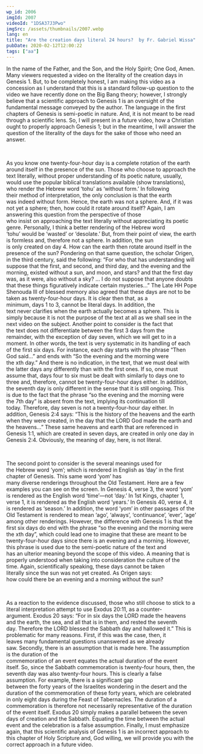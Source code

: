 ```yaml
---
wp_id: 2006
imgId: 2007
videoId: "1DSA37J3Pwo"
imgSrc: /assets/thumbnails/2007.webp
lang: en
title: "Are the creation days literal 24 hours?  by Fr. Gabriel Wissa"
pubDate: 2020-02-12T12:00:22
tags: ["aa"]
---
```


<p>In the name of the Father, and the Son, and the Holy Spirit; One God, Amen. Many viewers requested a video on the literality of the creation days in Genesis 1. But, to be completely honest, I am making this video as a concession as I understand that this is a standard follow-up question to the video we have recently done on the Big Bang theory; however, I strongly believe that a scientific approach to Genesis 1 is an oversight of the fundamental message conveyed by the author. The language in the first chapters of Genesis is semi-poetic in nature. And, it is not meant to be read through a scientific lens. So, I will present in a future video, how a Christian ought to properly approach Genesis 1; but in the meantime, I will answer the question of the literality of the days for the sake of those who need an answer.</p>
<p>&nbsp;</p>
<p><span data-contrast="auto">As you know one twenty-four-hour day is </span><span data-contrast="auto">a complete rotation </span><span data-contrast="auto">of </span><span data-contrast="auto">the earth around itself </span><span data-contrast="auto">in the presence of the sun. </span><span data-contrast="auto">T</span><span data-contrast="auto">hose who</span><span data-contrast="auto"> choose to approach the text literally, without proper understanding of its poetic nature, usually, would use the popular biblical translations available (show translations), who render the Hebrew word ‘</span><span data-contrast="auto">tohu</span><span data-contrast="auto">’ as ‘without form.’ </span><span data-contrast="auto">In following their </span><span data-contrast="auto">method of interpretation</span><span data-contrast="auto">,</span><span data-contrast="auto"> </span><span data-contrast="auto">the </span><span data-contrast="auto">only conclusion </span><span data-contrast="auto">is </span><span data-contrast="auto">that the earth was </span><span data-contrast="auto">indeed </span><span data-contrast="auto">without form.</span><span data-contrast="auto"> </span><span data-contrast="auto">Hence</span><span data-contrast="auto">, the earth</span><span data-contrast="auto"> was not a sphere. </span><span data-contrast="auto">And, i</span><span data-contrast="auto">f it </span><span data-contrast="auto">wa</span><span data-contrast="auto">s not </span><span data-contrast="auto">yet </span><span data-contrast="auto">a sphere; then, h</span><span data-contrast="auto">ow </span><span data-contrast="auto">could</span><span data-contrast="auto"> it rotate around itself?</span><span data-contrast="auto"> </span><span data-contrast="auto">Again, </span><span data-contrast="auto">I am answering this question from the perspective of those who </span><span data-contrast="auto">insist</span><span data-contrast="auto"> </span><span data-contrast="auto">o</span><span data-contrast="auto">n </span><span data-contrast="auto">approaching</span><span data-contrast="auto"> the text literally without appre</span><span data-contrast="auto">ciating it</span><span data-contrast="auto">s</span><span data-contrast="auto"> poetic genre. </span><span data-contrast="auto">Personally, </span><span data-contrast="auto">I think a better rendering </span><span data-contrast="auto">of the Hebrew word ‘</span><span data-contrast="auto">tohu</span><span data-contrast="auto">’ </span><span data-contrast="auto">would be </span><span data-contrast="auto">‘wasted’ or ‘desolate.’</span><span data-contrast="auto"> </span><span data-contrast="auto">But</span><span data-contrast="auto">, from their point of view, the earth is formless</span><span data-contrast="auto"> and, </span><span data-contrast="auto">therefore not a sphere. </span><span data-contrast="auto">In addition, </span><span data-contrast="auto">the sun is </span><span data-contrast="auto">only </span><span data-contrast="auto">created </span><span data-contrast="auto">o</span><span data-contrast="auto">n day 4. </span><span data-contrast="auto">How can the earth then rotate around itself in the presence of the sun? </span><span data-contrast="auto">Pondering on that same question, t</span><span data-contrast="auto">he scholar Origen</span><span data-contrast="auto">, in the third century,</span><span data-contrast="auto"> </span><span data-contrast="auto">sa</span><span data-contrast="auto">id</span><span data-contrast="auto"> the following: “</span><span data-contrast="auto">For who that has understanding will suppose that the first, and second, and third day, and the evening and the morning, existed without a sun, and moon, and stars? and that the first day was, as it were, also without a sky? </span><span data-contrast="auto">…</span><span data-contrast="auto"> I do not suppose that anyone doubts that these things figuratively indicate certain mysteries</span><span data-contrast="auto">..</span><span data-contrast="auto">.</span><span data-contrast="auto">” </span><span data-contrast="auto">The Late </span><span data-contrast="auto">HH</span><span data-contrast="auto"> Pope Shenouda III</span><span data-contrast="auto"> </span><span data-contrast="auto">of blessed memory </span><span data-contrast="auto">also </span><span data-contrast="auto">agreed </span><span data-contrast="auto">that these days are not to be taken as twenty-four</span><span data-contrast="auto">-</span><span data-contrast="auto">hour days. </span><span data-contrast="auto">It is clear then that</span><span data-contrast="auto">, as a minimum</span><span data-contrast="auto">,</span><span data-contrast="auto"> day</span><span data-contrast="auto">s</span><span data-contrast="auto"> 1</span><span data-contrast="auto"> to </span><span data-contrast="auto">3</span><span data-contrast="auto">,</span><span data-contrast="auto"> cannot be </span><span data-contrast="auto">literal </span><span data-contrast="auto">day</span><span data-contrast="auto">s</span><span data-contrast="auto">. </span><span data-contrast="auto">In addition</span><span data-contrast="auto">, </span><span data-contrast="auto">the text </span><span data-contrast="auto">never </span><span data-contrast="auto">clarif</span><span data-contrast="auto">ies</span><span data-contrast="auto"> when the earth </span><span data-contrast="auto">actually </span><span data-contrast="auto">becomes</span><span data-contrast="auto"> a sphere.</span><span data-contrast="auto"> </span><span data-contrast="auto">This is simply because it is not the purpose of the text at all</span><span data-contrast="auto"> as we shall see in the next video on </span><span data-contrast="auto">the</span><span data-contrast="auto"> subject</span><span data-contrast="auto">. </span><span data-contrast="auto">Another point to consider is the fact that the</span><span data-contrast="auto"> text</span><span data-contrast="auto"> </span><span data-contrast="auto">does not differentiate between the first 3 days </span><span data-contrast="auto">from</span><span data-contrast="auto"> the remainder, </span><span data-contrast="auto">with the exception of</span><span data-contrast="auto"> day seven, which we will get to in a moment.</span><span data-contrast="auto"> </span><span data-contrast="auto">In other words, t</span><span data-contrast="auto">he </span><span data-contrast="auto">text </span><span data-contrast="auto">is very systematic in </span><span data-contrast="auto">its </span><span data-contrast="auto">handling </span><span data-contrast="auto">of </span><span data-contrast="auto">each of the </span><span data-contrast="auto">first six</span><span data-contrast="auto"> days</span><span data-contrast="auto">. For </span><span data-contrast="auto">instance</span><span data-contrast="auto">,</span><span data-contrast="auto"> each day starts with </span><span data-contrast="auto">the phrase “Then God said…” and ends with </span><span data-contrast="auto">“</span><span data-contrast="auto">So the evening and the morning were the </span><span data-contrast="auto">x</span><span data-contrast="auto">th</span><span data-contrast="auto"> day.</span><span data-contrast="auto">”</span><span data-contrast="auto"> </span><span data-contrast="auto">And there </span><span data-contrast="auto">is</span><span data-contrast="auto"> no indication</span><span data-contrast="auto">,</span><span data-contrast="auto"> in the text</span><span data-contrast="auto">,</span><span data-contrast="auto"> that we must deal with the latter days </span><span data-contrast="auto">any </span><span data-contrast="auto">differently th</span><span data-contrast="auto">a</span><span data-contrast="auto">n </span><span data-contrast="auto">with </span><span data-contrast="auto">the first ones. </span><span data-contrast="auto">I</span><span data-contrast="auto">f s</span><span data-contrast="auto">o, one must assume that</span><span data-contrast="auto">, days</span><span data-contrast="auto"> </span><span data-contrast="auto">four to six </span><span data-contrast="auto">must be dealt with similarly</span><span data-contrast="auto"> </span><span data-contrast="auto">to days one to three and, therefore, </span><span data-contrast="auto">cannot be twenty-four-hour days</span><span data-contrast="auto"> either</span><span data-contrast="auto">.</span><span data-contrast="auto"> </span><span data-contrast="auto">In addition, t</span><span data-contrast="auto">he seventh day is only different in the sense that it </span><span data-contrast="auto">is still ongoing</span><span data-contrast="auto">. This is </span><span data-contrast="auto">due to the fact that</span><span data-contrast="auto"> the phrase </span><span data-contrast="auto">“</span><span data-contrast="auto">s</span><span data-contrast="auto">o the evening and the morning were the </span><span data-contrast="auto">7</span><span data-contrast="auto">th</span><span data-contrast="auto"> day</span><span data-contrast="auto">”</span><span data-contrast="auto"> is absent from the text, implying </span><span data-contrast="auto">its </span><span data-contrast="auto">continuation</span><span data-contrast="auto"> till today. </span><span data-contrast="auto">Therefore</span><span data-contrast="auto">, d</span><span data-contrast="auto">ay seven is </span><span data-contrast="auto">not </span><span data-contrast="auto">a </span><span data-contrast="auto">twenty-four</span><span data-contrast="auto">-</span><span data-contrast="auto">hour</span><span data-contrast="auto"> day</span><span data-contrast="auto"> either</span><span data-contrast="auto">. </span><span data-contrast="auto">In addition</span><span data-contrast="auto">, </span><span data-contrast="auto">Genesis 2:4 says: </span><span data-contrast="auto">“This is the history of the heavens and the earth when they were created, in the day that the LORD God made the earth and the heavens</span><span data-contrast="auto">…” These same </span><span data-contrast="auto">heavens and earth that are referenced in Genesis 1:1</span><span data-contrast="auto">, which are created in seven days,</span><span data-contrast="auto"> are created in </span><span data-contrast="auto">only </span><span data-contrast="auto">one day </span><span data-contrast="auto">in Genesis 2:4</span><span data-contrast="auto">. </span><span data-contrast="auto">Obviously, </span><span data-contrast="auto">the meaning of day</span><span data-contrast="auto">, here,</span><span data-contrast="auto"> is not literal.</span><span data-ccp-props="{&quot;201341983&quot;:0,&quot;335559739&quot;:200,&quot;335559740&quot;:276}" data-wac-het="1"> </span></p>
<p><span data-ccp-props="{&quot;201341983&quot;:0,&quot;335559739&quot;:200,&quot;335559740&quot;:276}" data-wac-het="1"> </span></p>
<p><span data-contrast="auto">The second point</span><span data-contrast="auto"> to</span><span data-contrast="auto"> consider is </span><span data-contrast="auto">the </span><span data-contrast="auto">several </span><span data-contrast="auto">meanings </span><span data-contrast="auto">used for the</span><span data-contrast="auto"> Hebrew</span><span data-contrast="auto"> word </span><span data-contrast="auto">‘</span><span data-contrast="auto">yom</span><span data-contrast="auto">’</span><span data-contrast="auto">; which is rendered in English as </span><span data-contrast="auto">‘day’ </span><span data-contrast="auto">in the first chapter of Genesis</span><span data-contrast="auto">. </span><span data-contrast="auto">T</span><span data-contrast="auto">his same word ‘</span><span data-contrast="auto">yom</span><span data-contrast="auto">’ has many </span><span data-contrast="auto">diverse</span><span data-contrast="auto"> renderings </span><span data-contrast="auto">throughout the Old Testament. Here are a few examples</span><span data-contrast="auto"> you can see on the screen. In Genesis 4, verse 3, the word ‘</span><span data-contrast="auto">yom</span><span data-contrast="auto">’ is rendered as the English word ‘time’</span><span data-contrast="auto">—not ‘day.’</span><span data-contrast="auto"> In 1</span><span data-contrast="auto">st</span><span data-contrast="auto"> Kings, chapter 1, verse 1, it is rendered as the English</span><span data-contrast="auto"> word</span><span data-contrast="auto"> ‘years.’ In Genesis 40, verse 4, it is rendered as ‘season.’</span><span data-contrast="auto"> </span><span data-contrast="auto">In addition, t</span><span data-contrast="auto">he word </span><span data-contrast="auto">‘</span><span data-contrast="auto">yom</span><span data-contrast="auto">’</span><span data-contrast="auto"> </span><span data-contrast="auto">in other passages of the Old Testament </span><span data-contrast="auto">is </span><span data-contrast="auto">rendered </span><span data-contrast="auto">to mean </span><span data-contrast="auto">‘ago’, </span><span data-contrast="auto">‘always’, </span><span data-contrast="auto">‘continuance’, </span><span data-contrast="auto">‘ever’, </span><span data-contrast="auto">‘age’ among other</span><span data-contrast="auto"> renderings</span><span data-contrast="auto">. </span><span data-contrast="auto">However, the difference with Genesis 1 is that </span><span data-contrast="auto">the first six days do end with the </span><span data-contrast="auto">phrase </span><span data-contrast="auto">“</span><span data-contrast="auto">s</span><span data-contrast="auto">o the evening and the morning were the </span><span data-contrast="auto">x</span><span data-contrast="auto">th</span><span data-contrast="auto"> </span><span data-contrast="auto">day</span><span data-contrast="auto">”</span><span data-contrast="auto">, which could lead </span><span data-contrast="auto">one </span><span data-contrast="auto">to imag</span><span data-contrast="auto">in</span><span data-contrast="auto">e </span><span data-contrast="auto">that these are </span><span data-contrast="auto">meant to be twenty-four-hour days</span><span data-contrast="auto"> since there is an evening and a morning</span><span data-contrast="auto">. However, t</span><span data-contrast="auto">his </span><span data-contrast="auto">phrase</span><span data-contrast="auto"> is</span><span data-contrast="auto"> used </span><span data-contrast="auto">due to the </span><span data-contrast="auto">semi-poetic nature of the text and has </span><span data-contrast="auto">a</span><span data-contrast="auto">n</span><span data-contrast="auto"> </span><span data-contrast="auto">ulterior</span><span data-contrast="auto"> meaning</span><span data-contrast="auto"> beyond the scope of this </span><span data-contrast="auto">video</span><span data-contrast="auto">. </span><span data-contrast="auto">A meaning that </span><span data-contrast="auto">is properly understood </span><span data-contrast="auto">when taking into consideration</span><span data-contrast="auto"> the culture of the time. </span><span data-contrast="auto">Again, scientifically speaking, </span><span data-contrast="auto">these days </span><span data-contrast="auto">cannot be taken literally </span><span data-contrast="auto">since </span><span data-contrast="auto">the s</span><span data-contrast="auto">u</span><span data-contrast="auto">n </span><span data-contrast="auto">wa</span><span data-contrast="auto">s not </span><span data-contrast="auto">yet </span><span data-contrast="auto">created. </span><span data-contrast="auto">As Origen says: h</span><span data-contrast="auto">ow </span><span data-contrast="auto">could </span><span data-contrast="auto">there </span><span data-contrast="auto">be </span><span data-contrast="auto">an </span><span data-contrast="auto">evening and </span><span data-contrast="auto">a </span><span data-contrast="auto">morning without the sun?</span><span data-contrast="auto"> </span><span data-ccp-props="{&quot;201341983&quot;:0,&quot;335559739&quot;:200,&quot;335559740&quot;:276}" data-wac-het="1"> </span></p>
<p><span data-ccp-props="{&quot;201341983&quot;:0,&quot;335559739&quot;:200,&quot;335559740&quot;:276}" data-wac-het="1"> </span></p>
<p><span data-contrast="auto">As a reaction</span><span data-contrast="auto"> to the evidence discussed, </span><span data-contrast="auto">those who </span><span data-contrast="auto">still </span><span data-contrast="auto">choose to stick to a literal interpretation</span><span data-contrast="auto"> </span><span data-contrast="auto">attempt to</span><span data-contrast="auto"> </span><span data-contrast="auto">use </span><span data-contrast="auto">Exodus 20:11, as a </span><span data-contrast="auto">counter-argument</span><span data-contrast="auto">. </span><span data-contrast="auto">Exodus 20 says: </span><span data-contrast="auto">“</span><span data-contrast="auto">For in six days the LORD made the heavens and the earth, the sea, and all that is in them, and rested the seventh day. </span><span data-contrast="auto">Therefore</span><span data-contrast="auto"> the LORD blessed the Sabbath day and hallowed it.</span><span data-contrast="auto">” </span><span data-contrast="auto">This is problematic </span><span data-contrast="auto">for many reasons. First</span><span data-contrast="auto">, if this was the case,</span><span data-contrast="auto"> </span><span data-contrast="auto">then, </span><span data-contrast="auto">it leaves</span><span data-contrast="auto"> </span><span data-contrast="auto">many </span><span data-contrast="auto">fundamental </span><span data-contrast="auto">questions </span><span data-contrast="auto">unanswered</span><span data-contrast="auto"> as we already saw</span><span data-contrast="auto">. </span><span data-contrast="auto">Secondly, </span><span data-contrast="auto">there is a</span><span data-contrast="auto">n</span><span data-contrast="auto"> </span><span data-contrast="auto">assumption that </span><span data-contrast="auto">is made here. </span><span data-contrast="auto">The assumption is </span><span data-contrast="auto">the </span><span data-contrast="auto">duration </span><span data-contrast="auto">of the commemoration</span><span data-contrast="auto"> of</span><span data-contrast="auto"> an </span><span data-contrast="auto">event </span><span data-contrast="auto">equates </span><span data-contrast="auto">the </span><span data-contrast="auto">actual </span><span data-contrast="auto">duration of the </span><span data-contrast="auto">event itself. </span><span data-contrast="auto">So, since the Sabbath commemoration is twenty-four hours</span><span data-contrast="auto">,</span><span data-contrast="auto"> then</span><span data-contrast="auto">, the seventh day was also twenty-four hours. </span><span data-contrast="auto">This is clearly </span><span data-contrast="auto">a false assumption. </span><span data-contrast="auto">For example, </span><span data-contrast="auto">there is </span><span data-contrast="auto">a significant gap between </span><span data-contrast="auto">the </span><span data-contrast="auto">forty</span><span data-contrast="auto"> years </span><span data-contrast="auto">of the Israelites wondering in the desert</span><span data-contrast="auto"> </span><span data-contrast="auto">and</span><span data-contrast="auto"> </span><span data-contrast="auto">the duration of </span><span data-contrast="auto">the commemoration of these forty years, </span><span data-contrast="auto">which are</span><span data-contrast="auto"> celebrated in</span><span data-contrast="auto"> only eight days during</span><span data-contrast="auto"> </span><span data-contrast="auto">the </span><span data-contrast="auto">Feast of Tabernacles.</span><span data-contrast="auto"> </span><span data-contrast="auto">The duration of a commemoration is therefore not</span><span data-contrast="auto"> necessarily representative of the duration of the event itself. </span><span data-contrast="auto">Exodus 20</span><span data-contrast="auto"> simply makes a parallel between the </span><span data-contrast="auto">seven days</span><span data-contrast="auto"> of creation and the Sabbath. </span><span data-contrast="auto">Equating the </span><span data-contrast="auto">time between the actual event and the celebration is a false assumption.</span><span data-contrast="auto"> </span><span data-contrast="auto">Finally, I must emphasize again, that this scientific analysis of Genesis </span><span data-contrast="auto">1 is </span><span data-contrast="auto">an in</span><span data-contrast="auto">correct </span><span data-contrast="auto">approach to this chapter of Holy Scripture</span><span data-contrast="auto"> and</span><span data-contrast="auto">, God willing, we will </span><span data-contrast="auto">provide you with the correct approach in a future video</span><span data-contrast="auto">.</span><span data-contrast="auto"> </span><span data-ccp-props="{&quot;201341983&quot;:0,&quot;335559739&quot;:200,&quot;335559740&quot;:276}" data-wac-het="1"> </span></p>
